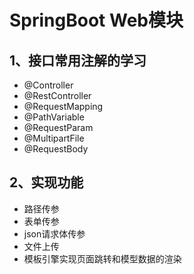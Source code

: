 # SpringBoot Web模块
## 1、接口常用注解的学习
- @Controller
- @RestController
- @RequestMapping
- @PathVariable
- @RequestParam
- @MultipartFile
- @RequestBody

## 2、实现功能
- 路径传参
- 表单传参
- json请求体传参
- 文件上传
- 模板引擎实现页面跳转和模型数据的渲染